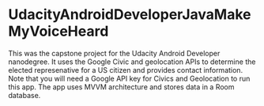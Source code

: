 # UdacityAndroidDeveloperJavaMakeMyVoiceHeard
This was the capstone project for the Udacity Android Developer nanodegree.
It uses the Google Civic and geolocation APIs to determine the elected represenative for 
a US citizen and provides contact information.
Note that you will need a Google API key for Civics and Geolocation to run this app.
The app uses MVVM architecture and stores data in a Room database.
